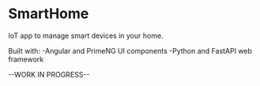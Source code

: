 # SmartHome
IoT app to manage smart devices in your home.

Built with:
-Angular and PrimeNG UI components
-Python and FastAPI web framework

--WORK IN PROGRESS--
